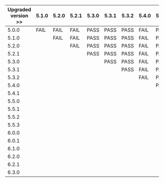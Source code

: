 | Upgraded version >> | 5.1.0 | 5.2.0 | 5.2.1 | 5.3.0 | 5.3.1 | 5.3.2 | 5.4.0 | 5.4.1 | 5.5.0 | 5.5.1 | 5.5.2 | 5.5.3 | 6.0.0 | 6.0.1 | 6.1.0 | 6.2.0 | 6.2.1 | 6.3.0 | 6.4.0 |
|---------------------|-------|-------|-------|-------|-------|-------|-------|-------|-------|-------|-------|-------|-------|-------|-------|-------|-------|-------|-------|
| 5.0.0               | FAIL  | FAIL  | FAIL  | PASS  | PASS  | PASS  | FAIL  | PASS  | PASS  | PASS  | PASS  | PASS  | FAIL  | FAIL  | FAIL  | FAIL  | FAIL  | PASS  | FAIL  |
| 5.1.0               |       | FAIL  | FAIL  | PASS  | PASS  | PASS  | FAIL  | PASS  | PASS  | PASS  | PASS  | PASS  | FAIL  | FAIL  | FAIL  | FAIL  | FAIL  | PASS  | FAIL  |
| 5.2.0               |       |       | FAIL  | PASS  | PASS  | PASS  | FAIL  | PASS  | PASS  | PASS  | PASS  | PASS  | FAIL  | FAIL  | FAIL  | FAIL  | FAIL  | FAIL  | FAIL  |
| 5.2.1               |       |       |       | PASS  | PASS  | PASS  | FAIL  | PASS  | PASS  | PASS  | PASS  | PASS  | FAIL  | FAIL  | FAIL  | FAIL  | FAIL  | FAIL  | FAIL  |
| 5.3.0               |       |       |       |       | PASS  | PASS  | FAIL  | PASS  | PASS  | PASS  | PASS  | PASS  | FAIL  | FAIL  | FAIL  | FAIL  | FAIL  | FAIL  | FAIL  |
| 5.3.1               |       |       |       |       |       | PASS  | FAIL  | PASS  | PASS  | PASS  | PASS  | PASS  | FAIL  | FAIL  | FAIL  | FAIL  | FAIL  | FAIL  | FAIL  |
| 5.3.2               |       |       |       |       |       |       | FAIL  | PASS  | PASS  | PASS  | PASS  | PASS  | FAIL  | FAIL  | FAIL  | FAIL  | FAIL  | FAIL  | FAIL  |
| 5.4.0               |       |       |       |       |       |       |       | PASS  | PASS  | PASS  | PASS  | PASS  | PASS  | PASS  | PASS  | PASS  | PASS  | PASS  | PASS  |
| 5.4.1               |       |       |       |       |       |       |       |       | PASS  | PASS  | PASS  | PASS  | PASS  | PASS  | PASS  | PASS  | PASS  | PASS  | PASS  |
| 5.5.0               |       |       |       |       |       |       |       |       |       | PASS  | PASS  | PASS  | PASS  | PASS  | PASS  | PASS  | PASS  | PASS  | PASS  |
| 5.5.1               |       |       |       |       |       |       |       |       |       |       | PASS  | PASS  | PASS  | PASS  | PASS  | PASS  | PASS  | PASS  | PASS  |
| 5.5.2               |       |       |       |       |       |       |       |       |       |       |       | PASS  | PASS  | PASS  | PASS  | PASS  | PASS  | PASS  | PASS  |
| 5.5.3               |       |       |       |       |       |       |       |       |       |       |       |       | PASS  | PASS  | PASS  | PASS  | PASS  | PASS  | PASS  |
| 6.0.0               |       |       |       |       |       |       |       |       |       |       |       |       |       | PASS  | PASS  | PASS  | PASS  | PASS  | PASS  |
| 6.0.1               |       |       |       |       |       |       |       |       |       |       |       |       |       |       | PASS  | PASS  | PASS  | PASS  | PASS  |
| 6.1.0               |       |       |       |       |       |       |       |       |       |       |       |       |       |       |       | PASS  | PASS  | PASS  | PASS  |
| 6.2.0               |       |       |       |       |       |       |       |       |       |       |       |       |       |       |       |       | PASS  | PASS  | PASS  |
| 6.2.1               |       |       |       |       |       |       |       |       |       |       |       |       |       |       |       |       |       | PASS  | PASS  |
| 6.3.0               |       |       |       |       |       |       |       |       |       |       |       |       |       |       |       |       |       |       | PASS  |
